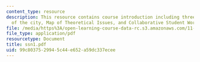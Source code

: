 ```yaml
---
content_type: resource
description: This resource contains course introduction including three parts Theory
  of the city, Map of Theoretical Issues, and Collaborative Student Work.
file: /media/https%3A/open-learning-course-data-rc.s3.amazonaws.com/11-329-social-theory-and-the-city-fall-2005/99c8037529945c44e652a59dc337ecee_ssn1.pdf
file_type: application/pdf
resourcetype: Document
title: ssn1.pdf
uid: 99c80375-2994-5c44-e652-a59dc337ecee
---
```


